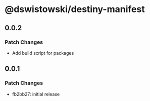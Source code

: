 # @dswistowski/destiny-manifest

## 0.0.2

### Patch Changes

- Add build script for packages

## 0.0.1

### Patch Changes

- fb2bb27: initial release
